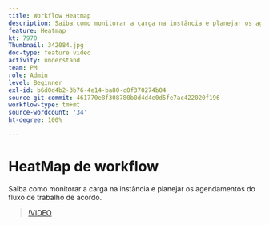 ```yaml
---
title: Workflow Heatmap
description: Saiba como monitorar a carga na instância e planejar os agendamentos do fluxo de trabalho de acordo.
feature: Heatmap
kt: 7970
Thumbnail: 342084.jpg
doc-type: feature video
activity: understand
team: PM
role: Admin
level: Beginner
exl-id: b6d0d4b2-3b76-4e14-ba80-c0f370274b04
source-git-commit: 461770e8f308780b0d4d4e0d5fe7ac422020f196
workflow-type: tm+mt
source-wordcount: '34'
ht-degree: 100%

---
```


# HeatMap de workflow

Saiba como monitorar a carga na instância e planejar os agendamentos do fluxo de trabalho de acordo.

>[!VIDEO](https://video.tv.adobe.com/v/342084?quality=12)
